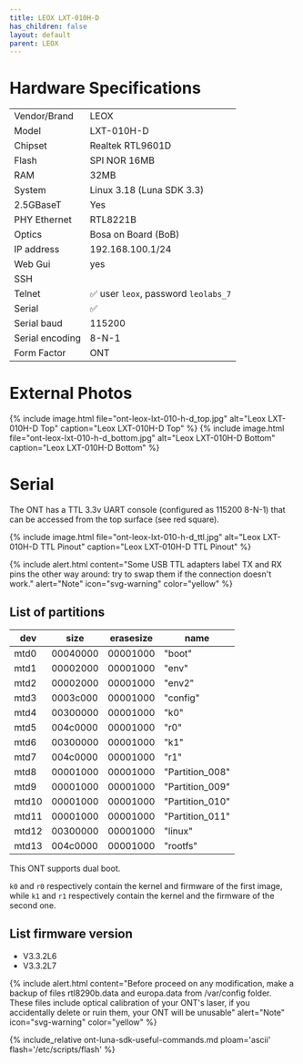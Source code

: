 ```yaml
---
title: LEOX LXT-010H-D
has_children: false
layout: default
parent: LEOX
---
```


# Hardware Specifications

|                 |                                      |
| --------------- | ------------------------------------ |
| Vendor/Brand    | LEOX                                 |
| Model           | LXT-010H-D                           |
| Chipset         | Realtek RTL9601D                     |
| Flash           | SPI NOR 16MB                         |
| RAM             | 32MB                                 |
| System          | Linux 3.18 (Luna SDK 3.3)            |
| 2.5GBaseT       | Yes                                  |
| PHY Ethernet    | RTL8221B                             |
| Optics          | Bosa on Board (BoB)                  |
| IP address      | 192.168.100.1/24                     |
| Web Gui         | yes                                  |
| SSH             |                                      |
| Telnet          | ✅ user `leox`, password `leolabs_7` |
| Serial          | ✅                                   |
| Serial baud     | 115200                               |
| Serial encoding | 8-N-1                                |
| Form Factor     | ONT                                  |

# External Photos

{% include image.html file="ont-leox-lxt-010-h-d_top.jpg" alt="Leox LXT-010H-D Top" caption="Leox LXT-010H-D Top" %} 
{% include image.html file="ont-leox-lxt-010-h-d_bottom.jpg" alt="Leox LXT-010H-D Bottom" caption="Leox LXT-010H-D Bottom" %}

# Serial

The ONT has a TTL 3.3v UART console (configured as 115200 8-N-1) that can be accessed from the top surface (see red square).

{% include image.html file="ont-leox-lxt-010-h-d_ttl.jpg" alt="Leox LXT-010H-D TTL Pinout" caption="Leox LXT-010H-D TTL Pinout" %}

{% include alert.html content="Some USB TTL adapters label TX and RX pins the other way around: try to swap them if the connection doesn't work." alert="Note"  icon="svg-warning" color="yellow" %}

## List of partitions

| dev   | size     | erasesize | name            |
| ----- | -------- | --------- | --------------- |
| mtd0  | 00040000 | 00001000  | "boot"          |
| mtd1  | 00002000 | 00001000  | "env"           |
| mtd2  | 00002000 | 00001000  | "env2"          |
| mtd3  | 0003c000 | 00001000  | "config"        |
| mtd4  | 00300000 | 00001000  | "k0"            |
| mtd5  | 004c0000 | 00001000  | "r0"            |
| mtd6  | 00300000 | 00001000  | "k1"            |
| mtd7  | 004c0000 | 00001000  | "r1"            |
| mtd8  | 00001000 | 00001000  | "Partition_008" |
| mtd9  | 00001000 | 00001000  | "Partition_009" |
| mtd10 | 00001000 | 00001000  | "Partition_010" |
| mtd11 | 00001000 | 00001000  | "Partition_011" |
| mtd12 | 00300000 | 00001000  | "linux"         |
| mtd13 | 004c0000 | 00001000  | "rootfs"        |

This ONT supports dual boot. 

`k0` and `r0` respectively contain the kernel and firmware of the first image, while `k1` and `r1` respectively contain the kernel and the firmware of the second one.

## List firmware version

- V3.3.2L6
- V3.3.2L7

{% include alert.html content="Before proceed on any modification, make a backup of files rtl8290b.data and europa.data from /var/config folder. These files include optical calibration of your ONT's laser, if you accidentally delete or ruin them, your ONT will be unusable" alert="Note" icon="svg-warning" color="yellow" %}

{% include_relative ont-luna-sdk-useful-commands.md ploam='ascii' flash='/etc/scripts/flash' %}


